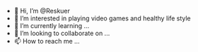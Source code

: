 - 👋 Hi, I’m @Reskuer
- 👀 I’m interested in playing video games and healthy life style
- 🌱 I’m currently learning ...
- 💞️ I’m looking to collaborate on ...
- 📫 How to reach me ...

<!---
Reskuer/Reskuer is a ✨ special ✨ repository because its `README.md` (this file) appears on your GitHub profile.
You can click the Preview link to take a look at your changes.
--->
